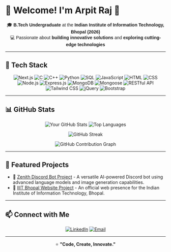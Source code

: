 # 🌟 Welcome! I'm Arpit Raj 👋

<div align="center" style="font-family: 'Arial', sans-serif;">

🎓 **B.Tech Undergraduate** at the **Indian Institute of Information Technology, Bhopal (2026)**  
💻 Passionate about **building innovative solutions** and **exploring cutting-edge technologies**  

</div>

---

## 🧰 Tech Stack

<div align="center">

![Next.js](https://img.shields.io/badge/Next.js-000000?style=for-the-badge&logo=nextdotjs&logoColor=white)
![C](https://img.shields.io/badge/C-A8B9CC?style=for-the-badge&logo=c&logoColor=white)
![C++](https://img.shields.io/badge/C++-00599C?style=for-the-badge&logo=c%2B%2B&logoColor=white)
![Python](https://img.shields.io/badge/Python-3776AB?style=for-the-badge&logo=python&logoColor=white)
![SQL](https://img.shields.io/badge/SQL-4479A1?style=for-the-badge&logo=postgresql&logoColor=white)
![JavaScript](https://img.shields.io/badge/JavaScript-F7DF1E?style=for-the-badge&logo=javascript&logoColor=black)
![HTML](https://img.shields.io/badge/HTML5-E34F26?style=for-the-badge&logo=html5&logoColor=white)
![CSS](https://img.shields.io/badge/CSS3-1572B6?style=for-the-badge&logo=css3&logoColor=white)
![Node.js](https://img.shields.io/badge/Node.js-339933?style=for-the-badge&logo=node.js&logoColor=white)
![Express.js](https://img.shields.io/badge/Express.js-000000?style=for-the-badge&logo=express&logoColor=white)
![MongoDB](https://img.shields.io/badge/MongoDB-47A248?style=for-the-badge&logo=mongodb&logoColor=white)
![Mongoose](https://img.shields.io/badge/Mongoose-880000?style=for-the-badge&logo=mongoose&logoColor=white)
![RESTful API](https://img.shields.io/badge/REST-02569B?style=for-the-badge&logo=api&logoColor=white)
![Tailwind CSS](https://img.shields.io/badge/Tailwind_CSS-38B2AC?style=for-the-badge&logo=tailwind-css&logoColor=white)
![jQuery](https://img.shields.io/badge/jQuery-0769AD?style=for-the-badge&logo=jquery&logoColor=white)
![Bootstrap](https://img.shields.io/badge/Bootstrap-7952B3?style=for-the-badge&logo=bootstrap&logoColor=white)

</div>

---

## 📊 GitHub Stats

<div align="center">

![Your GitHub Stats](https://github-readme-stats.vercel.app/api?username=M1CTIAN&show_icons=true&theme=tokyonight&include_all_commits=true&count_private=true&custom_title=Arpit%20Raj%27s%20GitHub%20Stats)
![Top Languages](https://github-readme-stats.vercel.app/api/top-langs/?username=M1CTIAN&layout=compact&theme=tokyonight)

![GitHub Streak](https://streak-stats.demolab.com/?user=M1CTIAN&theme=tokyonight)

![GitHub Contribution Graph](https://github-profile-summary-cards.vercel.app/api/cards/profile-details?username=M1CTIAN&theme=radical)

</div>

---

## 📌 Featured Projects

- 🔗 [Zenith Discord Bot Project](https://github.com/M1CTIAN/Zenith) - A versatile AI-powered Discord bot using advanced language models and image generation capabilities.
- 🔗 [IIIT Bhopal Website Project](https://iiitbhopal-website.vercel.app/) - An official web presence for the Indian Institute of Information Technology, Bhopal.

---

## 📫 Connect with Me

<div align="center">

[![LinkedIn](https://img.shields.io/badge/LinkedIn-%230077B5.svg?&style=for-the-badge&logo=linkedin&logoColor=white)](https://www.linkedin.com/in/arpit-raj-52965a25a/)
[![Email](https://img.shields.io/badge/Email-D14836?style=for-the-badge&logo=gmail&logoColor=white)](mailto:raj.arpit140@gmail.com)

</div>

---

<div align="center">

⭐️ **"Code, Create, Innovate."**

</div>

